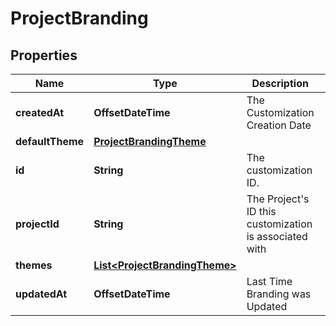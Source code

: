 

# ProjectBranding


## Properties

| Name | Type | Description | Notes |
|------------ | ------------- | ------------- | -------------|
|**createdAt** | **OffsetDateTime** | The Customization Creation Date |  [readonly] |
|**defaultTheme** | [**ProjectBrandingTheme**](ProjectBrandingTheme.md) |  |  |
|**id** | **String** | The customization ID. |  [readonly] |
|**projectId** | **String** | The Project&#39;s ID this customization is associated with |  |
|**themes** | [**List&lt;ProjectBrandingTheme&gt;**](ProjectBrandingTheme.md) |  |  |
|**updatedAt** | **OffsetDateTime** | Last Time Branding was Updated |  [readonly] |



